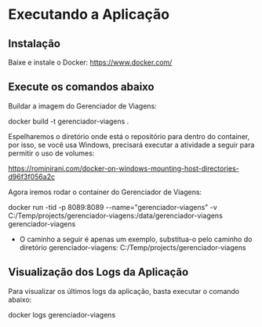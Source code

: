 # Executando a Aplicação

## Instalação

Baixe e instale o Docker:
https://www.docker.com/

## Execute os comandos abaixo

Buildar a imagem do Gerenciador de Viagens:

docker build -t gerenciador-viagens .

Espelharemos o diretório onde está o repositório para dentro do container, por isso, se você usa Windows, precisará executar a atividade a seguir para permitir o uso de volumes:

https://rominirani.com/docker-on-windows-mounting-host-directories-d96f3f056a2c

Agora iremos rodar o container do Gerenciador de Viagens:

docker run -tid -p 8089:8089 --name="gerenciador-viagens" -v C:/Temp/projects/gerenciador-viagens:/data/gerenciador-viagens gerenciador-viagens

- O caminho a seguir é apenas um exemplo, substitua-o pelo caminho do diretório gerenciador-viagens: 
C:/Temp/projects/gerenciador-viagens

## Visualização dos Logs da Aplicação

Para visualizar os últimos logs da aplicação, basta executar o comando abaixo:

docker logs gerenciador-viagens

